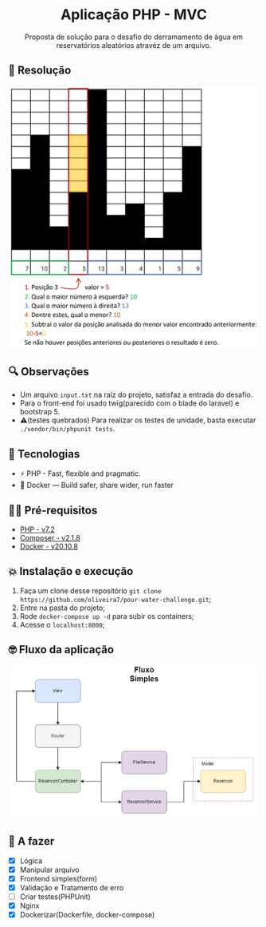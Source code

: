 <h1 align="center">
  Aplicação PHP - MVC
</h1>

<p align="center">Proposta de solução para o desafio do derramamento de água em reservatórios aleatórios atravéz de um arquivo. 
</p>

## 🧠 Resolução 
<p align="center">
  <img  src="docs\logic.png">
</p>

## 🔍 Observações
- Um arquivo `input.txt` na raíz do projeto, satisfaz a entrada do desafio.
- Para o front-end foi usado twig(parecido com o blade do laravel) e bootstrap 5.
- ⚠️(testes quebrados) Para realizar os testes de unidade, basta executar `./vendor/bin/phpunit tests`. 
 
## 👾 Tecnologias
- ⚡ PHP - Fast, flexible and pragmatic.
- 🐳 Docker — Build safer, share wider, run faster

## ✋🏻 Pré-requisitos

- [PHP - v7.2](https://www.php.net/downloads)
- [Composer - v2.1.8](https://getcomposer.org/download/)
- [Docker - v20.10.8](https://docs.docker.com/desktop/windows/install/)
## 💥 Instalação e execução

1. Faça um clone desse repositório `git clone https://github.com/oliveira7/pour-water-challenge.git`;
2. Entre na pasta do projeto;
3. Rode `docker-compose up -d` para subir os containers;
4. Acesse o `localhost:8000`;

## 🤓 Fluxo da aplicação

<p align="center">
  <img src="docs\fluxo-simples.png">
</p>

## 👷 A fazer
- [x] Lógica
- [x] Manipular arquivo
- [x] Frontend simples(form)
- [x] Validação e Tratamento de erro
- [ ] Criar testes(PHPUnit)
- [x] Nginx
- [x] Dockerizar(Dockerfile, docker-compose)